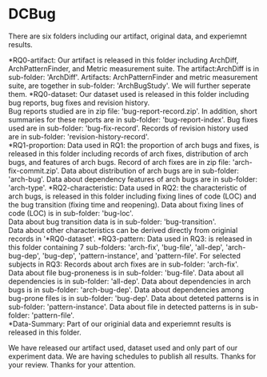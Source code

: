 # DCBug

There are six folders including our artifact, original data, and experiemnt results.

*RQ0-artifact: Our artifact is released in this folder including ArchDiff, ArchPatternFinder, and Metric measurement suite.
               The artifact:ArchDiff is in sub-folder: 'ArchDiff'. Artifacts: ArchPatternFinder and metric measurement suite, are together in sub-folder: 'ArchBugStudy'. 
               We will further seperate them. 
*RQ0-dataset: Our dataset used is released in this folder including bug reports, bug fixes and revision history.  
              Bug reports studied are in zip file: 'bug-report-record.zip'. 
              In addition, short summaries for these reports are in sub-folder: 'bug-report-index'.
              Bug fixes used are in sub-folder: 'bug-fix-record'. 
              Records of revision history used are in sub-folder: 'revision-history-record'.   
*RQ1-proportion: Data used in RQ1: the proportion of arch bugs and fixes, is released in this folder including records of arch fixes, distribution of arch bugs, and features of arch bugs. 
                 Record of arch fixes are in zip file: 'arch-fix-commit.zip'. 
                 Data about distribution of arch bugs are in sub-folder: 'arch-bug'. 
                 Data about dependency features of arch bugs are in sub-folder: 'arch-type'.
*RQ2-characteristic: Data used in RQ2: the characteristic of arch bugs, is released in this folder including fixing lines of code (LOC) and the bug transition (fixing time and reopening).
                     Data about fixing lines of code (LOC) is in sub-folder: 'bug-loc'.  
                     Data about bug transition data is in sub-folder: 'bug-transition'.  
                     Data about other characteristics can be derived directly from originial records in '*RQ0-dataset'.
*RQ3-pattern: Data used in RQ3: is released in this folder containing 7 sub-folders: 'arch-fix', 'bug-file', 'all-dep', 'arch-bug-dep', 'bug-dep', 'pattern-instance', and 'pattern-file'. 
              For selected subjects in RQ3:
              Records about arch fixes are in sub-folder: 'arch-fix'.  
              Data about file bug-proneness is in sub-folder: 'bug-file'.
              Data about all dependencies is in sub-folder: 'all-dep'.
              Data about dependencies in arch bugs is in sub-folder: 'arch-bug-dep'.
              Data about dependencies among bug-prone files is in sub-folder: 'bug-dep'.
              Data about deteted patterns is in sub-folder: 'pattern-instance'.
              Data about file in detected patterns is in sub-folder: 'pattern-file'.  
*Data-Summary: Part of our originial data and experiemnt results is released in this folder.

We have released our artifact used, dataset used and only part of our experiment data. We are having schedules to publish all results. 
Thanks for your review. Thanks for your attention. 